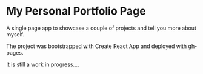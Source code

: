 # My Personal Portfolio Page

A single page app to showcase a couple of projects and tell you more about myself.

The project was bootstrapped with Create React App and deployed with gh-pages.

It is still a work in progress....
